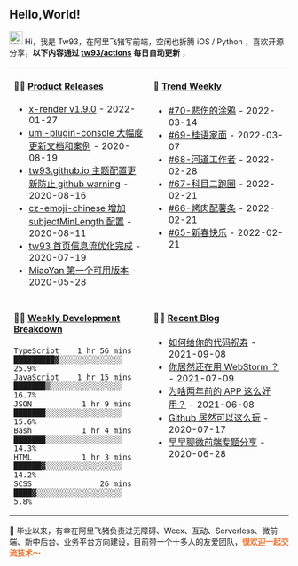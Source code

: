 ## Hello,World!

<img src='https://qpluspicture.oss-cn-beijing.aliyuncs.com/6LjjQA/Hi.gif' alt='Hi' width="24"/> Hi，我是 Tw93，在阿里飞猪写前端，空闲也折腾 iOS / Python ，喜欢开源分享，**以下内容通过 <a href="https://github.com/tw93/tw93/actions" target="_blank">tw93/actions</a> 每日自动更新**；

<table width="960px">
<tr>
<td valign="top" width="50%">

#### 🏋️‍♀️ <a href="https://github.com/tw93/tw93/blob/main/releases.md" target="_blank">Product Releases</a>

<!-- recent_releases starts -->
* <a href='https://github.com/alibaba/x-render/releases/tag/v1.9.0' target='_blank'>x-render v1.9.0</a> - 2022-01-27
* <a href='https://github.com/tw93/umi-plugin-console/releases/tag/v0.2.2' target='_blank'>umi-plugin-console 大幅度更新文档和案例</a> - 2020-08-19
* <a href='https://github.com/tw93/tw93.github.io/releases/tag/v0.2.0' target='_blank'>tw93.github.io 主题配置更新防止 github warning</a> - 2020-08-16
* <a href='https://github.com/tw93/cz-emoji-chinese/releases/tag/v0.3.1' target='_blank'>cz-emoji-chinese 增加 subjectMinLength 配置</a> - 2020-08-11
* <a href='https://github.com/tw93/tw93/releases/tag/V1.0' target='_blank'>tw93 首页信息流优化完成</a> - 2020-07-19
* <a href='https://github.com/tw93/MiaoYan/releases/tag/V0.1' target='_blank'>MiaoYan 第一个可用版本</a> - 2020-05-28
<!-- recent_releases ends -->

</td>
<td valign="top" width="50%">

#### 🎉 <a href="https://github.com/tw93/weekly" target="_blank">Trend Weekly</a>

<!-- weekly starts -->

* [#70-悲伤的涂鸦](https://github.com/tw93/weekly/tree/main/md/%2370-%E6%82%B2%E4%BC%A4%E7%9A%84%E6%B6%82%E9%B8%A6.md) - 2022-03-14
* [#69-桂语家面](https://github.com/tw93/weekly/tree/main/md/%2369-%E6%A1%82%E8%AF%AD%E5%AE%B6%E9%9D%A2.md) - 2022-03-07
* [#68-河道工作者](https://github.com/tw93/weekly/tree/main/md/%2368-%E6%B2%B3%E9%81%93%E5%B7%A5%E4%BD%9C%E8%80%85.md) - 2022-02-28
* [#67-科目二跑圈](https://github.com/tw93/weekly/tree/main/md/%2367-%E7%A7%91%E7%9B%AE%E4%BA%8C%E8%B7%91%E5%9C%88.md) - 2022-02-21
* [#66-烤肉配薯条](https://github.com/tw93/weekly/tree/main/md/%2366-%E7%83%A4%E8%82%89%E9%85%8D%E8%96%AF%E6%9D%A1.md) - 2022-02-21
* [#65-新春快乐](https://github.com/tw93/weekly/tree/main/md/%2365-%E6%96%B0%E6%98%A5%E5%BF%AB%E4%B9%90.md) - 2022-02-21

<!-- weekly ends -->

</td>
</tr>
<tr>
<td valign="top" width="50%">

#### 🏊‍♂️ <a href="https://gist.github.com/tw93/7854aac61f991ef4e7ae7b8440e4fdc6" target="_blank">Weekly Development Breakdown</a>

<!-- code_time starts -->

```text
TypeScript    1 hr 56 mins  █████████▓░░░░░░░░░░░░░░  25.9%
JavaScript    1 hr 15 mins  ███████▒░░░░░░░░░░░░░░░░  16.7%
JSON           1 hr 9 mins  ███████░░░░░░░░░░░░░░░░░  15.6%
Bash           1 hr 4 mins  ███████░░░░░░░░░░░░░░░░░  14.3%
HTML           1 hr 3 mins  ██████▓░░░░░░░░░░░░░░░░░  14.2%
SCSS               26 mins  ████▓░░░░░░░░░░░░░░░░░░░   5.8%
```

<!-- code_time ends -->

</td>
<td valign="top" width="50%">

#### 🤾‍♂️ <a href="https://tw93.github.io/" target="_blank">Recent Blog</a>

<!-- blog starts -->
* <a href='https://tw93.github.io/2021-09-08/code.html' target='_blank'>如何给你的代码祝寿</a> - 2021-09-08
* <a href='https://tw93.github.io/2021-07-09/webstorm.html' target='_blank'>你居然还在用 WebStorm ？</a> - 2021-07-09
* <a href='https://tw93.github.io/2021-06-08/app.html' target='_blank'>为啥两年前的 APP 这么好用？</a> - 2021-06-08
* <a href='https://tw93.github.io/2020-07-17/markdown.html' target='_blank'>Github 居然可以这么玩</a> - 2020-07-17
* <a href='https://tw93.github.io/2020-06-28/zaozaoliao.html' target='_blank'>早早聊微前端专题分享</a> - 2020-06-28
<!-- blog ends -->

</td>
  </tr>
  </table>

📮 毕业以来，有幸在阿里飞猪负责过无障碍、Weex、互动、Serverless、微前端、新中后台、业务平台方向建设，目前带一个十多人的友爱团队，<span style="color:#EE722E">**很欢迎一起交流技术～</span>**

